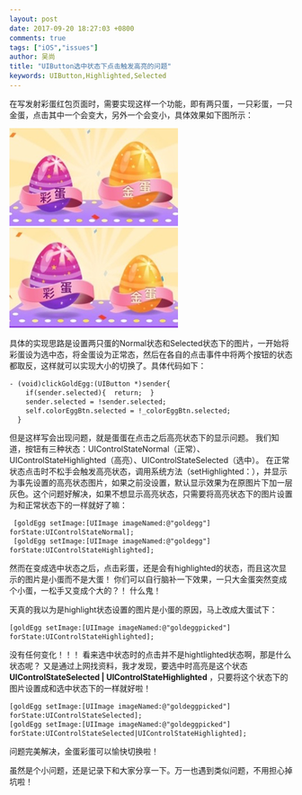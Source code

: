 ```yaml
---
layout: post
date: 2017-09-20 18:27:03 +0800
comments: true
tags: ["iOS","issues"]
author: 吴尚
title: "UIButton选中状态下点击触发高亮的问题"
keywords: UIButton,Highlighted,Selected
---
```


在写发射彩蛋红包页面时，需要实现这样一个功能，即有两只蛋，一只彩蛋，一只金蛋，点击其中一个会变大，另外一个会变小，具体效果如下图所示：

![](/images/issues/redegg.jpg) 
![](/images/issues/redegg2.jpg)

具体的实现思路是设置两只蛋的Normal状态和Selected状态下的图片，一开始将彩蛋设为选中态，将金蛋设为正常态，然后在各自的点击事件中将两个按钮的状态都取反，这样就可以实现大小的切换了。具体代码如下：

```objc
- (void)clickGoldEgg:(UIButton *)sender{
    if(sender.selected){  return;  }
    sender.selected = !sender.selected;
    self.colorEggBtn.selected = !_colorEggBtn.selected;
  }
```

但是这样写会出现问题，就是蛋蛋在点击之后高亮状态下的显示问题。
我们知道，按钮有三种状态：UIControlStateNormal（正常）、UIControlStateHighlighted（高亮）、UIControlStateSelected（选中）。 在正常状态点击时不松手会触发高亮状态，调用系统方法（setHighlighted：），并显示为事先设置的高亮状态图片，如果之前没设置，默认显示效果为在原图片下加一层灰色。这个问题好解决，如果不想显示高亮状态，只需要将高亮状态下的图片设置为和正常状态下的一样就好了嘛：

```objc
 [goldEgg setImage:[UIImage imageNamed:@"goldegg"] forState:UIControlStateNormal];
 [goldEgg setImage:[UIImage imageNamed:@"goldegg"] forState:UIControlStateHighlighted];
```

然而在变成选中状态之后，点击彩蛋，还是会有highlighted的状态，而且这次显示的图片是小蛋而不是大蛋！
你们可以自行脑补一下效果，一只大金蛋突然变成个小蛋，一松手又变成个大的？！ 什么鬼！

天真的我以为是highlight状态设置的图片是小蛋的原因，马上改成大蛋试下：

```objc
[goldEgg setImage:[UIImage imageNamed:@"goldeggpicked"] forState:UIControlStateHighlighted];
```

没有任何变化！！！ 看来选中状态时的点击并不是hightlighted状态啊，那是什么状态呢？
又是通过上网找资料，我才发现，要选中时高亮是这个状态 **UIControlStateSelected | UIControlStateHighlighted** ，只要将这个状态下的图片设置成和选中状态下的一样就好啦！

```objc
[goldEgg setImage:[UIImage imageNamed:@"goldeggpicked"] forState:UIControlStateSelected];
[goldEgg setImage:[UIImage imageNamed:@"goldeggpicked"] forState:UIControlStateSelected|UIControlStateHighlighted];
```

问题完美解决，金蛋彩蛋可以愉快切换啦！

虽然是个小问题，还是记录下和大家分享一下。万一也遇到类似问题，不用担心掉坑啦！





